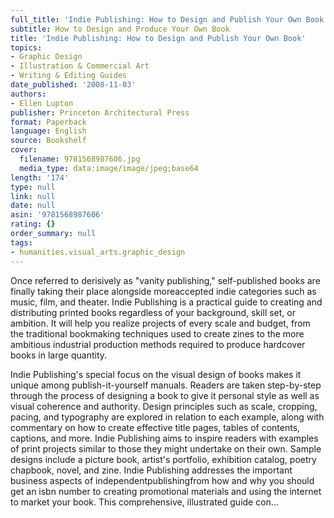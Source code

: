 ```yaml
---
full_title: 'Indie Publishing: How to Design and Publish Your Own Book'
subtitle: How to Design and Produce Your Own Book
title: 'Indie Publishing: How to Design and Publish Your Own Book'
topics:
- Graphic Design
- Illustration & Commercial Art
- Writing & Editing Guides
date_published: '2008-11-03'
authors:
- Ellen Lupton
publisher: Princeton Architectural Press
format: Paperback
language: English
source: Bookshelf
cover:
  filename: 9781568987606.jpg
  media_type: data:image/image/jpeg;base64
length: '174'
type: null
link: null
date: null
asin: '9781568987606'
rating: {}
order_summary: null
tags:
- humanities.visual_arts.graphic_design
---
```

Once referred to derisively as "vanity publishing," self-published books are finally taking their place alongside moreaccepted indie categories such as music, film, and theater. Indie Publishing is a practical guide to creating and distributing printed books regardless of your background, skill set, or ambition. It will help you realize projects of every scale and budget, from the traditional bookmaking techniques used to create zines to the more ambitious industrial production methods required to produce hardcover books in large quantity.

Indie Publishing's special focus on the visual design of books makes it unique among publish-it-yourself manuals. Readers are taken step-by-step through the process of designing a book to give it personal style as well as visual coherence and authority. Design principles such as scale, cropping, pacing, and typography are explored in relation to each example, along with commentary on how to create effective title pages, tables of contents, captions, and more. Indie Publishing aims to inspire readers with examples of print projects similar to those they might undertake on their own. Sample designs include a picture book, artist's portfolio, exhibition catalog, poetry chapbook, novel, and zine. Indie Publishing addresses the important business aspects of independentpublishingfrom how and why you should get an isbn number to creating promotional materials and using the internet to market your book. This comprehensive, illustrated guide con...
